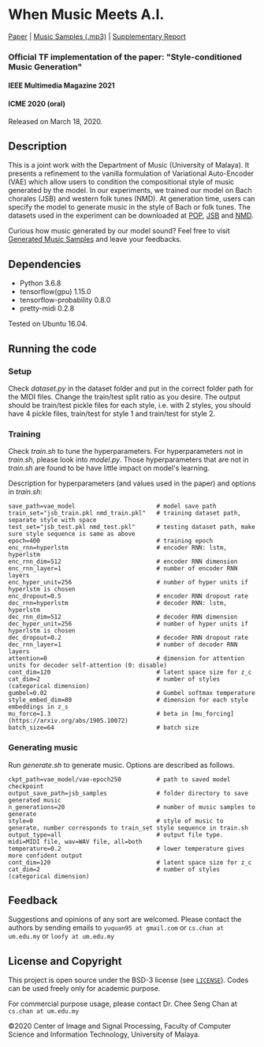 # When Music Meets A.I.
[Paper](https://ieeexplore.ieee.org/abstract/document/9302731) | [Music Samples (.mp3)](https://bit.ly/3b5QYKW) | [Supplementary Report](https://drive.google.com/file/d/1gV5LNfdKqRvXVQ3fTstOMq3qWrcmxNyg/view?usp=sharing)

### Official TF implementation of the paper: "Style-conditioned Music Generation"

#### IEEE Multimedia Magazine 2021
#### ICME 2020 (oral)

Released on March 18, 2020.

## Description
This is a joint work with the Department of Music (University of Malaya). It presents a refinement to the vanilla formulation of Variational Auto-Encoder (VAE) which allow users to condition the compositional style of music generated by the model. In our experiments, we trained our model on Bach chorales (JSB) and western folk tunes (NMD). At generation time, users can specify the model to generate music in the style of Bach or folk tunes. The datasets used in the experiment can be downloaded at [POP](http://www.ambrosepianotabs.com/page/library?pg=1), [JSB](http://kern.humdrum.org/search?s=t&keyword=Bach%20Johann&fbclid=IwAR39fsc8gUWjN6eYAUkewldNkeV499lX0Ew6VP8Nrrd_T1T7plaIIIb5nFQ) and [NMD](http://www-etud.iro.umontreal.ca/~boulanni/icml2012).

Curious how music generated by our model sound? Feel free to visit [Generated Music Samples](https://bit.ly/3b5QYKW) and leave your feedbacks. 

## Dependencies
- Python 3.6.8
- tensorflow(gpu) 1.15.0
- tensorflow-probability 0.8.0
- pretty-midi 0.2.8  

Tested on Ubuntu 16.04.

## Running the code
### Setup
Check _dataset.py_ in the dataset folder and put in the correct folder path for the MIDI files. Change the train/test split ratio as you desire. The output should be train/test pickle files for each style, i.e. with 2 styles, you should have 4 pickle files, train/test for style 1 and train/test for style 2.

### Training
Check _train.sh_ to tune the hyperparameters. For hyperparameters not in _train.sh_, please look into _model.py_. Those hyperparameters that are not in _train.sh_ are found to be have little impact on model's learning.

Description for hyperparameters (and values used in the paper) and options in _train.sh_:
```
save_path=vae_model                       # model save path
train_set="jsb_train.pkl nmd_train.pkl"   # training dataset path, separate style with space
test_set="jsb_test.pkl nmd_test.pkl"      # testing dataset path, make sure style sequence is same as above
epoch=400                                 # training epoch
enc_rnn=hyperlstm                         # encoder RNN: lstm, hyperlstm
enc_rnn_dim=512                           # encoder RNN dimension
enc_rnn_layer=1                           # number of encoder RNN layers
enc_hyper_unit=256                        # number of hyper units if hyperlstm is chosen
enc_dropout=0.5                           # encoder RNN dropout rate
dec_rnn=hyperlstm                         # decoder RNN: lstm, hyperlstm
dec_rnn_dim=512                           # decoder RNN dimension
dec_hyper_unit=256                        # number of hyper units if hyperlstm is chosen
dec_dropout=0.2                           # decoder RNN dropout rate
dec_rnn_layer=1                           # number of decoder RNN layers
attention=0                               # dimension for attention units for decoder self-attention (0: disable)
cont_dim=120                              # latent space size for z_c 
cat_dim=2                                 # number of styles (categorical dimension)
gumbel=0.02                               # Gumbel softmax temperature
style_embed_dim=80                        # dimension for each style embeddings in z_s
mu_force=1.3                              # beta in [mu_forcing](https://arxiv.org/abs/1905.10072)
batch_size=64                             # batch size
```

### Generating music
Run _generate.sh_ to generate music. Options are described as follows.
```
ckpt_path=vae_model/vae-epoch250          # path to saved model checkpoint
output_save_path=jsb_samples              # folder directory to save generated music
n_generations=20                          # number of music samples to generate
style=0                                   # style of music to generate, number corresponds to train_set style sequence in train.sh
output_type=all                           # output file type. midi=MIDI file, wav=WAV file, all=both
temperature=0.2                           # lower temperature gives more confident output
cont_dim=120                              # latent space size for z_c 
cat_dim=2                                 # number of styles (categorical dimension)
```

## Feedback 
Suggestions and opinions of any sort are welcomed. Please contact the authors by sending emails to `yuquan95 at gmail.com` or `cs.chan at um.edu.my` or `loofy at um.edu.my`

## License and Copyright
This project is open source under the BSD-3 license (see [`LICENSE`](./LICENSE)). Codes can be used freely only for academic purpose.

For commercial purpose usage, please contact Dr. Chee Seng Chan at `cs.chan at um.edu.my`

&#169;2020 Center of Image and Signal Processing, Faculty of Computer Science and Information Technology, University of Malaya.
